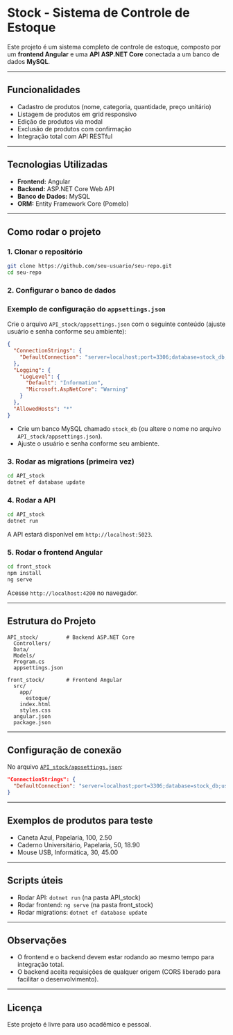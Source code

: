 # Stock - Sistema de Controle de Estoque

Este projeto é um sistema completo de controle de estoque, composto por um **frontend Angular** e uma **API ASP.NET Core** conectada a um banco de dados **MySQL**.

---

## Funcionalidades

- Cadastro de produtos (nome, categoria, quantidade, preço unitário)
- Listagem de produtos em grid responsivo
- Edição de produtos via modal
- Exclusão de produtos com confirmação
- Integração total com API RESTful

---

## Tecnologias Utilizadas

- **Frontend:** Angular
- **Backend:** ASP.NET Core Web API
- **Banco de Dados:** MySQL
- **ORM:** Entity Framework Core (Pomelo)

---

## Como rodar o projeto

### 1. Clonar o repositório

```bash
git clone https://github.com/seu-usuario/seu-repo.git
cd seu-repo
```

### 2. Configurar o banco de dados

### Exemplo de configuração do `appsettings.json`

Crie o arquivo `API_stock/appsettings.json` com o seguinte conteúdo (ajuste usuário e senha conforme seu ambiente):

```json
{
  "ConnectionStrings": {
    "DefaultConnection": "server=localhost;port=3306;database=stock_db;user=SEU_USUARIO;password=SUA_SENHA;"
  },
  "Logging": {
    "LogLevel": {
      "Default": "Information",
      "Microsoft.AspNetCore": "Warning"
    }
  },
  "AllowedHosts": "*"
}
```

- Crie um banco MySQL chamado `stock_db` (ou altere o nome no arquivo `API_stock/appsettings.json`).
- Ajuste o usuário e senha conforme seu ambiente.

### 3. Rodar as migrations (primeira vez)

```bash
cd API_stock
dotnet ef database update
```

### 4. Rodar a API

```bash
cd API_stock
dotnet run
```
A API estará disponível em `http://localhost:5023`.

### 5. Rodar o frontend Angular

```bash
cd front_stock
npm install
ng serve
```
Acesse `http://localhost:4200` no navegador.

---

## Estrutura do Projeto

```
API_stock/         # Backend ASP.NET Core
  Controllers/
  Data/
  Models/
  Program.cs
  appsettings.json

front_stock/       # Frontend Angular
  src/
    app/
      estoque/
    index.html
    styles.css
  angular.json
  package.json
```

---

## Configuração de conexão

No arquivo [`API_stock/appsettings.json`](API_stock/appsettings.json):

```json
"ConnectionStrings": {
  "DefaultConnection": "server=localhost;port=3306;database=stock_db;user=root;password=admin;"
}
```

---

## Exemplos de produtos para teste

- Caneta Azul, Papelaria, 100, 2.50
- Caderno Universitário, Papelaria, 50, 18.90
- Mouse USB, Informática, 30, 45.00

---

## Scripts úteis

- Rodar API: `dotnet run` (na pasta API_stock)
- Rodar frontend: `ng serve` (na pasta front_stock)
- Rodar migrations: `dotnet ef database update`

---

## Observações

- O frontend e o backend devem estar rodando ao mesmo tempo para integração total.
- O backend aceita requisições de qualquer origem (CORS liberado para facilitar o desenvolvimento).

---

## Licença

Este projeto é livre para uso acadêmico e pessoal.